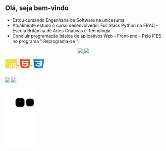## Olá, seja bem-vindo


- Estou cursando Engenharia de Software na unicesuma
- Atualmente estudo o curso desenvolvedor Full Stack Python na EBAC - Escola Britânica de Artes Criativas e Tecnologia
-  Concluir programação básica de aplicativos Web - Front-end - Pelo IFES no programa " Reprograma-se ".

<div align="center">
  <a href="https://github.com/lucas-cristian">
  <img height="180em" src="https://github-readme-stats.vercel.app/api?username=lucas-cristian&show_icons=true&theme=dark&include_all_commits=true&count_private=true"/>
  <img height="180em" src="https://github-readme-stats.vercel.app/api/top-langs/?username=lucas-cristian&layout=compact&langs_count=7&theme=dark"/>
</div>
  <div style="display: inline_block"><br>
  <img align="center" alt="Rafa-Js" height="30" width="40" src="https://raw.githubusercontent.com/devicons/devicon/master/icons/javascript/javascript-plain.svg">
  <img align="center" alt="Rafa-HTML" height="30" width="40" src="https://raw.githubusercontent.com/devicons/devicon/master/icons/html5/html5-original.svg">
  <img align="center" alt="Rafa-CSS" height="30" width="40" src="https://raw.githubusercontent.com/devicons/devicon/master/icons/css3/css3-original.svg">
 
</div>
  
 
 ##
 
<div> 
<a href="https://www.linkedin.com/in/lucas-cristian-868782180" target="_blank"><img src="https://img.shields.io/badge/-LinkedIn-%230077B5?style=for-the-badge&logo=linkedin&logoColor=white" target="_blank"></a> 
 <a href="https://www.instagram.com/lukacristian/" target="_blank"><img src="https://img.shields.io/badge/-Instagram-%23E4405F?style=for-the-badge&logo=instagram&logoColor=white" target="_blank"></a>
  
   ![Snake animation](https://github.com/lucas-cristian/lucas-cristian/blob/output/github-contribution-grid-snake.svg)
  
  </div>
 
